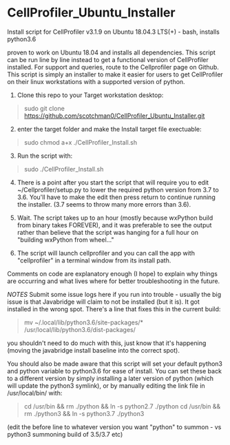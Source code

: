 # CellProfiler_Ubuntu_Installer
Install script for CellProfiler v3.1.9 on Ubuntu 18.04.3 LTS(+) - bash, installs python3.6

proven to work on Ubuntu 18.04 and installs all dependencies. This script can be run line by line instead to get a functional version of CellProfiler installed. For support and queries, route to the Cellprofiler page on Github. This script is simply an installer to make it easier for users to get CellProfiler on their linux workstations with a supported version of python.


1. Clone this repo to your Target workstation desktop: 
> sudo git clone https://github.com/scotchman0/CellProfiler_Ubuntu_Installer.git

2. enter the target folder and make the Install target file exectuable: 
> sudo chmod a+x ./CellProfiler_Install.sh

3. Run the script with:
> sudo ./CellProfiler_Install.sh

4. There is a point after you start the script that will require you to edit ~/Cellprofiler/setup.py to lower the required python version from 3.7 to 3.6. You'll have to make the edit then press return to continue running the installer.  (3.7 seems to throw many more errors than 3.6). 

5. Wait. The script takes up to an hour (mostly because wxPython build from binary takes FOREVER), and it was preferable to see the output rather than believe that the script was hanging for a full hour on "building wxPython from wheel..."

6. The script will launch cellprofiler and you can call the app with "cellprofiler" in a terminal window from its install path. 

Comments on code are explanatory enough (I hope) to explain why things are occurring and what lives where for better troubleshooting in the future. 



*NOTES*
Submit some issue logs here if you run into trouble - usually the big issue is that Javabridge will claim to not be installed (but it is). It got installed in the wrong spot. There's a line that fixes this in the current build: 

> mv ~/.local/lib/python3.6/site-packages/* /usr/local/lib/python3.6/dist-packages/

you shouldn't need to do much with this, just know that it's happening (moving the javabridge install baseline into the correct spot). 

You should also be made aware that this script will set your default python3 and python variable to python3.6 for ease of install. You can set these back to a different version by simply installing a later version of python (which will update the python3 symlink), or by manually editing the link file in /usr/local/bin/ with: 

>   cd /usr/bin && rm ./python && ln -s python2.7 ./python
>   cd /usr/bin && rm ./python3 && ln -s python3.7 ./python3

(edit the before line to whatever version you want "python" to summon - vs python3 summoning build of 3.5/3.7 etc)
